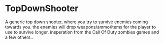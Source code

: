 # TopDownShooter
A generic top down shooter, where you try to survive enemies coming towards you.
the enemies will drop weapons/ammo/items for the player to use to survive longer. 
insperation from the Call Of Duty zombies games and a few others..

